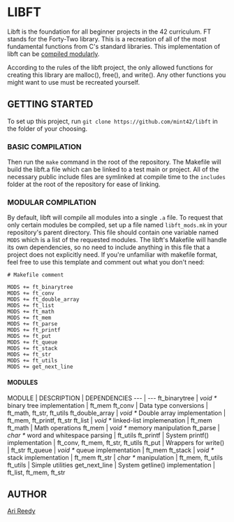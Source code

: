 # LIBFT

Libft is the foundation for all beginner projects in the 42 curriculum. FT stands for the Forty-Two library. This is a recreation of all of the most fundamental functions from C's standard libraries. This implementation of libft can be [compiled modularly](#MODULAR-COMPILATION).

According to the rules of the libft project, the only allowed functions for creating this library are malloc(), free(), and write(). Any other functions you might want to use must be recreated yourself.

## GETTING STARTED

To set up this project, run `git clone https://github.com/mint42/libft` in the folder of your choosing.

### BASIC COMPILATION
Then run the `make` command in the root of the repository. The Makefile will build the libft.a file which can be linked to a test main or project. All of the necessary public include files are symlinked at compile time to the `includes` folder at the root of the repository for ease of linking.

### MODULAR COMPILATION

By default, libft will compile all modules into a single `.a` file. To request that only certain modules be compiled, set up a file named `libft_mods.mk` in your repository's parent directory. This file should contain one variable named `MODS` which is a list of the requested modules. The libft's Makefile will handle its own dependencies, so no need to include anything in this file that a project does not explicitly need. If you're unfamiliar with makefile format, feel free to use this template and comment out what you don't need:

```
# Makefile comment

MODS += ft_binarytree
MODS += ft_conv
MODS += ft_double_array
MODS += ft_list
MODS += ft_math
MODS += ft_mem
MODS += ft_parse
MODS += ft_printf
MODS += ft_put
MODS += ft_queue
MODS += ft_stack
MODS += ft_str
MODS += ft_utils
MODS += get_next_line
```

#### MODULES

MODULE | DESCRIPTION | DEPENDENCIES
--- | ---
ft_binarytree | _void *_ binary tree implementation | ft_mem
ft_conv | Data type conversions | ft_math, ft_str, ft_utils
ft_double_array | _void *_ Double array implementation | ft_mem, ft_printf, ft_str
ft_list | _void *_ linked-list implemenation | ft_mem
ft_math | Math operations
ft_mem | _void *_ memory manipulation
ft_parse | _char *_ word and whitespace parsing | ft_utils
ft_printf | System printf() implementation | ft_conv, ft_mem, ft_str, ft_utils
ft_put | Wrappers for write() | ft_str
ft_queue | _void *_ queue implementation | ft_mem
ft_stack | _void *_ stack implementation |  ft_mem
ft_str | _char *_ manipulation | ft_mem, ft_utils
ft_utils | Simple utilities
get_next_line | System getline() implementation | ft_list, ft_mem, ft_str

## AUTHOR

[Ari Reedy](https://github.com/mint42)
